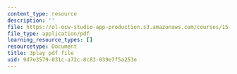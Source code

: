 ```yaml
---
content_type: resource
description: ''
file: https://ol-ocw-studio-app-production.s3.amazonaws.com/courses/15-031j-energy-decisions-markets-and-policies-spring-2012/9d7e3579031ca72c8c83039e7f5a253e_XJdqfhuqLJA.pdf
file_type: application/pdf
learning_resource_types: []
resourcetype: Document
title: 3play pdf file
uid: 9d7e3579-031c-a72c-8c83-039e7f5a253e
---
```

